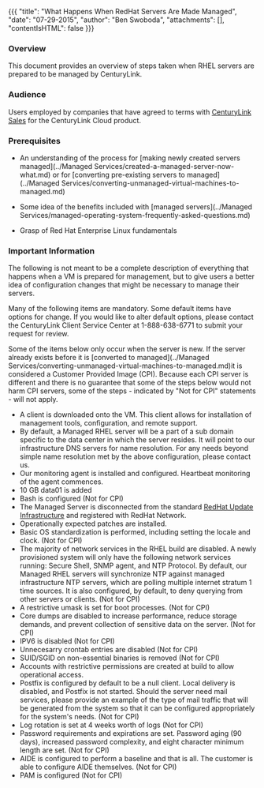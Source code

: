 {{{
  "title": "What Happens When RedHat Servers Are Made Managed",
  "date": "07-29-2015",
  "author": "Ben Swoboda",
  "attachments": [],
  "contentIsHTML": false
}}}

### Overview
This document provides an overview of steps taken when RHEL servers are prepared to be managed by CenturyLink.

### Audience

Users employed by companies that have agreed to terms with [CenturyLink Sales](http://www.centurylink.com/) for the CenturyLink Cloud product.

### Prerequisites
* An understanding of the process for [making newly created servers managed](../Managed Services/created-a-managed-server-now-what.md) or for [converting pre-existing servers to managed](../Managed Services/converting-unmanaged-virtual-machines-to-managed.md)

* Some idea of the benefits included with [managed servers](../Managed Services/managed-operating-system-frequently-asked-questions.md)

* Grasp of Red Hat Enterprise Linux fundamentals

### Important Information

The following is not meant to be a complete description of everything that happens when a VM is prepared for management, but to give users a better idea of configuration changes that might be necessary to manage their servers.

Many of the following items are mandatory. Some default items have options for change. If you would like to alter default options, please contact the CenturyLink Client Service Center at 1-888-638-6771 to submit your request for review.

Some of the items below only occur when the server is new. If the server already exists before it is [converted to managed](../Managed Services/converting-unmanaged-virtual-machines-to-managed.md)it is considered a Customer Provided Image (CPI). Because each CPI server is different and there is no guarantee that some of the steps below would not harm CPI servers, some of the steps -  indicated by "Not for CPI" statements - will not apply.

* A client is downloaded onto the VM. This client allows for installation of management tools, configuration, and remote support.
* By default, a Managed RHEL server will be a part of a sub domain specific to the data center in which the server resides. It will point to our infrastructure DNS servers for name resolution. For any needs beyond simple name resolution met by the above configuration, please contact us.
* Our monitoring agent is installed and configured. Heartbeat monitoring of the agent commences.
* 10 GB data01 is added
* Bash is configured (Not for CPI)
* The Managed Server is disconnected from the standard [RedHat Update Infrastructure](../Servers/redhat-machines-report-they-are-not-registered-to-rhn-when-running-yum.md) and registered with RedHat Network.
* Operationally expected patches are installed.
* Basic OS standardization is performed, including setting the locale and clock. (Not for CPI)
* The majority of network services in the RHEL build are disabled. A newly provisioned system will only have the following network services running: Secure Shell, SNMP agent, and NTP Protocol. By default, our Managed RHEL servers will synchronize NTP against managed infrastructure NTP servers, which are polling multiple internet stratum 1 time sources. It is also configured, by default, to deny querying from other servers or clients. (Not for CPI)
* A restrictive umask is set for boot processes. (Not for CPI)
* Core dumps are disabled to increase performance, reduce storage demands, and prevent collection of sensitive data on the server. (Not for CPI)
* IPV6 is disabled (Not for CPI)
* Unnecesarry crontab entries are disabled (Not for CPI)
* SUID/SGID on non-essential binaries is removed (Not for CPI)
* Accounts with restrictive permissions are created at build to allow operational access.
* Postfix is configured by default to be a null client. Local delivery is disabled, and Postfix is not started. Should the server need mail services, please provide an example of the type of mail traffic that will be generated from the system so that it can be configured appropriately for the system's needs. (Not for CPI)
* Log rotation is set at 4 weeks worth of logs (Not for CPI)
* Password requirements and expirations are set. Password aging (90 days), increased password complexity, and eight character minimum length are set. (Not for CPI)
* AIDE is configured to perform a baseline and that is all. The customer is able to configure AIDE themselves. (Not for CPI)
* PAM is configured (Not for CPI)

